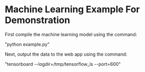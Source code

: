 # Machine Learning Example For Demonstration

First compile the machine learning model using the command:

"python example.py"

Next, output the data to the web app using the command:

"tensorboard --logdir=/tmp/tensorflow_ls --port=600"
